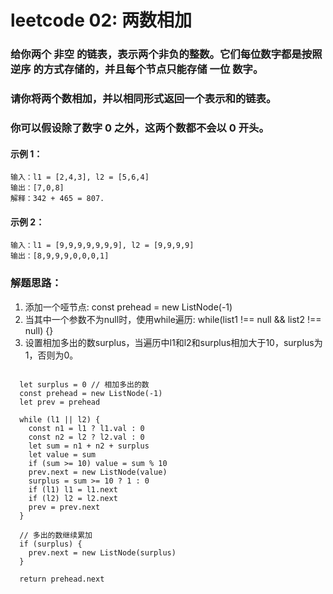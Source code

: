 # leetcode 02: 两数相加
### 给你两个 非空 的链表，表示两个非负的整数。它们每位数字都是按照 逆序 的方式存储的，并且每个节点只能存储 一位 数字。
### 请你将两个数相加，并以相同形式返回一个表示和的链表。
### 你可以假设除了数字 0 之外，这两个数都不会以 0 开头。
#### 示例 1：
```
输入：l1 = [2,4,3], l2 = [5,6,4]
输出：[7,0,8]
解释：342 + 465 = 807.
```
#### 示例 2：
```
输入：l1 = [9,9,9,9,9,9,9], l2 = [9,9,9,9]
输出：[8,9,9,9,0,0,0,1]
```
### 解题思路：
1. 添加一个哑节点: const prehead = new ListNode(-1)
2. 当其中一个参数不为null时，使用while遍历: while(list1 !== null && list2 !== null) {}
3. 设置相加多出的数surplus，当遍历中l1和l2和surplus相加大于10，surplus为1，否则为0。

```

  let surplus = 0 // 相加多出的数
  const prehead = new ListNode(-1)
  let prev = prehead

  while (l1 || l2) {
    const n1 = l1 ? l1.val : 0
    const n2 = l2 ? l2.val : 0
    let sum = n1 + n2 + surplus
    let value = sum
    if (sum >= 10) value = sum % 10
    prev.next = new ListNode(value)
    surplus = sum >= 10 ? 1 : 0
    if (l1) l1 = l1.next
    if (l2) l2 = l2.next
    prev = prev.next
  }

  // 多出的数继续累加
  if (surplus) {
    prev.next = new ListNode(surplus)
  }

  return prehead.next
```